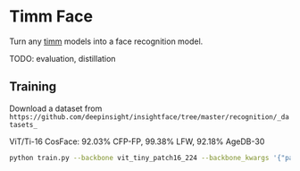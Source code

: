 # Timm Face

Turn any [timm](https://github.com/huggingface/pytorch-image-models) models into a face recognition model.

TODO: evaluation, distillation

## Training

Download a dataset from `https://github.com/deepinsight/insightface/tree/master/recognition/_datasets_`

ViT/Ti-16 CosFace: 92.03% CFP-FP, 99.38% LFW, 92.18% AgeDB-30

```bash
python train.py --backbone vit_tiny_patch16_224 --backbone_kwargs '{"patch_size":8,"img_size":112,"patch_drop_rate":0.2}' --ds_path ms1m-retinaface-t1 --batch_size 768 --total_steps 200_000 --lr 1e-4 --weight_decay 1e-2 --run_name cosface_partialfc --eval_interval 10_000 --loss cosface
```
